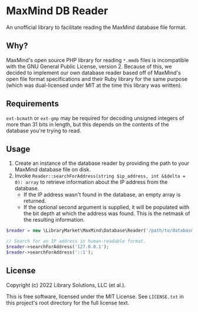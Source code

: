 # MaxMind DB Reader

An unofficial library to facilitate reading the MaxMind database file format.

## Why?

MaxMind's open source PHP library for reading `*.mmdb` files is incompatible
with the GNU General Public License, version 2. Because of this, we decided to
implement our own database reader based off of MaxMind's open file format
specifications and their Ruby library for the same purpose (which was
dual-licensed under MIT at the time this library was written).

## Requirements

`ext-bcmath` or `ext-gmp` may be required for decoding unsigned integers of more
than 31 bits in length, but this depends on the contents of the database you're
trying to read.

## Usage

1. Create an instance of the database reader by providing the path to your
MaxMind database file on disk.
2. Invoke `Reader::searchForAddress(string $ip_address, int &$delta = 0): array`
to retrieve information about the IP address from the database.
    - If the IP address wasn't found in the database, an empty array is
    returned.
    - If the optional second argument is supplied, it will be populated with the
    bit depth at which the address was found. This is the netmask of the
    resulting information.

```php
$reader = new \LibraryMarket\MaxMind\Database\Reader('/path/to/database.mmdb');

// Search for an IP address in human-readable format.
$reader->searchForAddress('127.0.0.1');
$reader->searchForAddress('::1');
```

## License

Copyright (c) 2022 Library Solutions, LLC (et al.).

This is free software, licensed under the MIT License. See `LICENSE.txt` in this
project's root directory for the full license text.
